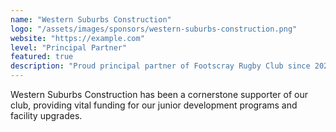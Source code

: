 ```yaml
---
name: "Western Suburbs Construction"
logo: "/assets/images/sponsors/western-suburbs-construction.png"
website: "https://example.com"
level: "Principal Partner"
featured: true
description: "Proud principal partner of Footscray Rugby Club since 2020"
---
```


Western Suburbs Construction has been a cornerstone supporter of our club, providing vital funding for our junior development programs and facility upgrades.